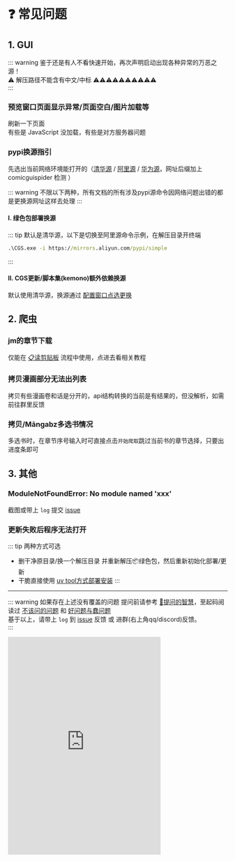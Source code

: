 # ❓ 常见问题

## 1. GUI

::: warning 鉴于还是有人不看快速开始，再次声明启动出现各种异常的万恶之源！  
⚠️ 解压路径不能含有中文/中标 ⚠️⚠️⚠️⚠️⚠️⚠️⚠️⚠️⚠️⚠️  
:::

### 预览窗口页面显示异常/页面空白/图片加载等

刷新一下页面  
有些是 JavaScript 没加载，有些是对方服务器问题  

### pypi换源指引

先选出当前网络环境能打开的（[清华源](https://pypi.tuna.tsinghua.edu.cn/simple/)
 / [阿里源](https://mirrors.aliyun.com/pypi/simple/)
 / [华为源](https://repo.huaweicloud.com/repository/pypi/simple/)，网址后缀加上 comicguispider 检测
）

::: warning 不限以下两种，所有文档的所有涉及pypi源命令因网络问题出错的都是更换源网址这样去处理
:::

#### Ⅰ. 绿色包部署换源

::: tip 默认是清华源，以下是切换至阿里源命令示例，在解压目录开终端

```cmd
.\CGS.exe -i https://mirrors.aliyun.com/pypi/simple
```
:::

#### Ⅱ. CGS更新/脚本集(kemono)额外依赖换源

默认使用清华源，换源通过 [配置窗口点选更换](/config/#pypi%E6%BA%90-pypi-source)  

## 2. 爬虫

### jm的章节下载

仅能在 [📋读剪贴板](/feat/clip.md) 流程中使用，点进去看相关教程

### 拷贝漫画部分无法出列表

拷贝有些漫画卷和话是分开的，api结构转换的当前是有结果的，但没解析，如需前往群里反馈

### 拷贝/Māngabz多选书情况

多选书时，在章节序号输入时可直接点击`开始爬取`跳过当前书的章节选择，只要出进度条即可

## 3. 其他

### ModuleNotFoundError: No module named 'xxx'

截图或带上 `log` 提交 [issue](
  https://github.com/jasoneri/ComicGUISpider/issues/new?template=bug-report.yml
)

### 更新失败后程序无法打开

::: tip 两种方式可选  

- 删干净原目录/换一个解压目录 并重新解压📦绿色包，然后重新初始化部署/更新  
- 干脆直接使用 [uv tool方式部署安装](/deploy/quick-start#1-下载--部署)
:::

---

::: warning 如果存在上述没有覆盖的问题
提问前请参考 [🔗提问的智慧](https://github.com/ryanhanwu/How-To-Ask-Questions-The-Smart-Way/blob/main/README-zh_CN.md
)，至起码阅读过 [不该问的问题](https://github.com/ryanhanwu/How-To-Ask-Questions-The-Smart-Way/blob/main/README-zh_CN.md#%E4%B8%8D%E8%AF%A5%E9%97%AE%E7%9A%84%E9%97%AE%E9%A2%98
) 和 [好问题与蠢问题](https://github.com/ryanhanwu/How-To-Ask-Questions-The-Smart-Way/blob/main/README-zh_CN.md#%E5%A5%BD%E9%97%AE%E9%A2%98%E4%B8%8E%E8%A0%A2%E9%97%AE%E9%A2%98)  
基于以上，请带上 `log` 到 [issue](
  https://github.com/jasoneri/ComicGUISpider/issues/new?template=bug-report.yml
) 反馈 或 进群(右上角qq/discord)反馈。  
:::

<iframe src="https://discord.com/widget?id=1373740034536112138&theme=dark" width="350" height="500" allowtransparency="true" frameborder="0" sandbox="allow-popups allow-popups-to-escape-sandbox allow-same-origin allow-scripts"></iframe>
